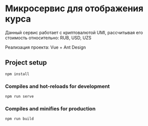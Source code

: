<h1>Микросервис для отображения курса</h1>

<p>
  Данный сервис работает с криптовалютой UMI, рассчитывая его стоимость
  относительно: RUB, USD, UZS
</p>

<p>Реализация проекта: Vue + Ant Design</p>

## Project setup

```
npm install
```

### Compiles and hot-reloads for development

```
npm run serve
```

### Compiles and minifies for production

```
npm run build
```

